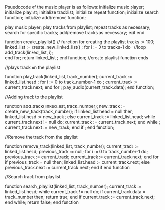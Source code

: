 Psuedocode of the music player is as follows:
initialize music player; 
initialize playlist;
initialize tracklist; 
initialize repeat function; 
initialize search function;
initialize add/remove function; 

play music player;
play tracks from playlist; 
repeat tracks as necessary; 
search for specific tracks;
add/remove tracks as necessary; 
exit 
end

function create_playlist()	// function for creating the playlist 
tracks := 100; 
linked_list := create_new_linked_list() ;
for i := 0 to tracks-1 do ;		//loop
add_track(linked_list, i); 		
end for;
return linked_list ;
end function;		//create playlist function ends

//plays track on the playlist

function play_track(linked_list, track_number); 
current_track := linked_list.head ;
for i := 0 to track_number-1 do ;
current_track := current_track.next; 
end for ;
play_audio(current_track.data); 
end function;

//Adding track to the playlist

function add_track(linked_list, track_number);
new_track := create_new_track(track_number); 
if linked_list.head = null then;
linked_list.head := new_track ;
else 
current_track := linked_list.head; 
while current_track.next != null do; 
current_track := current_track.next; 
end while ;
current_track.next := new_track; 
end if ;
end function;

//Remove the track from the playlist

function remove_track(linked_list, track_number);
current_track := linked_list.head;
previous_track := null;
for i := 0 to track_number-1 do; 
previous_track := current_track; 
current_track := current_track.next; 
end for 
if previous_track = null then;
linked_list.head := current_track.next; 
else 
previous_track.next := current_track.next; 
end if 
end function

//Search track from playlist

function search_playlist(linked_list, track_number);
current_track := linked_list.head;
while current_track != null do;
if current_track.data = track_number then;
return true;
end if 
current_track := current_track.next; 
end while;
return false; 
end function
